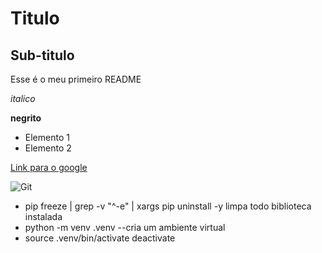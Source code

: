 # Titulo

## Sub-titulo

Esse é o meu primeiro README

*italico*

**negrito**

- Elemento 1
- Elemento 2

[Link para o google](https://www.google.com)



![Git](https://git-scm.com/images/about/index1@2x.png)

- pip freeze | grep -v "^-e" | xargs pip uninstall -y   limpa todo biblioteca instalada
- python -m venv .venv --cria um ambiente virtual
- source .venv/bin/activate   deactivate




